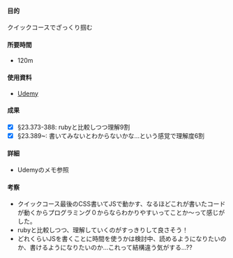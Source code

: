 #### 目的
<!-- 目的(〜を知りたい/〜を実装したい) -->
クイックコースでざっくり掴む
#### 所要時間
- 120m
#### 使用資料
<!-- 使用資料(教材/書籍/ワークシート/Youtube) -->
- [Udemy](https://www.udemy.com/course/javascript-complete/learn/lecture/46340823#notes)
#### 成果
<!-- 成果(できたこと/できなかったこと) -->
- [x] §23.373-388: rubyと比較しつつ理解9割
- [x] §23.389~: 書いてみないとわからないかな...という感覚で理解度6割
#### 詳細
<!-- 詳細(キーワード/プロセス//具体例を挙げる/今回の課題解決を今後に繋げられる形で記録) -->
- Udemyのメモ参照
#### 考察
<!-- 考察(今後の展望/) -->
- クイックコース最後のCSS書いてJSで動かす、なるほどこれが書いたコードが動くからプログラミング０からならわかりやすいってことか〜って感じがした。
- rubyと比較しつつ、理解していくのがすっきりして良さそう！
- どれくらいJSを書くことに時間を使うかは検討中、読めるようになりたいのか、書けるようになりたいのか...これって結構違う気がする...??